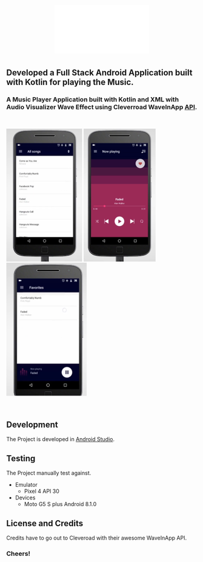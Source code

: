 <h1 align="center">
	<img
		width="250"
		src="https://github.com/abhinavjain20/Android/blob/master/Echo/app/src/main/res/drawable/echo_logo.png?raw=true">
</h1>

## Developed a Full Stack Android Application built with Kotlin for playing the Music.

### A Music Player Application built with Kotlin and XML with Audio Visualizer Wave Effect using Cleverroad WaveInApp [API](https://github.com/Cleveroad/WaveInApp).
<br/>
<p float = "left">
<img src="https://github.com/abhinavjain20/Android/blob/master/Echo/screenshot_1.PNG?raw=true" width="200" /> 
<img src="https://github.com/abhinavjain20/Android/blob/master/Echo/screenshot_3.PNG?raw=true" width="190" />
<img src="https://github.com/abhinavjain20/Android/blob/master/Echo/screenshot_4.PNG?raw=true" width="212" />
</p>
<br/>

## Development 
The Project is developed in [Android Studio](https://developer.android.com/studio).<br/>

## Testing 
The Project manually test against.
* Emulator
  * Pixel 4 API 30 
* Devices 
  * Moto G5 S plus Android 8.1.0<br/>

## License and Credits
Credits have to go out to Cleveroad with their awesome WaveInApp API.<br/>

### Cheers! 
